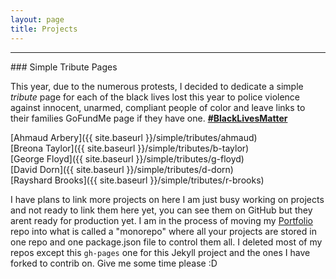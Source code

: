 ```yaml
---
layout: page
title: Projects
---
```

<hr />
<p></p>
### Simple Tribute Pages
  
This year, due to the numerous protests, I decided to dedicate a simple *tribute* page for each of the black lives lost this year to police violence against innocent, unarmed, compliant people of color and leave links to their families GoFundMe page if they have one. [**#BlackLivesMatter**](https://twitter.com/search?q=%23BlackLivesMatter)  

[Ahmaud Arbery]({{ site.baseurl }}/simple/tributes/ahmaud)  
[Breona Taylor]({{ site.baseurl }}/simple/tributes/b-taylor)  
[George Floyd]({{ site.baseurl }}/simple/tributes/g-floyd)  
[David Dorn]({{ site.baseurl }}/simple/tributes/d-dorn)  
[Rayshard Brooks]({{ site.baseurl }}/simple/tributes/r-brooks)   
  
I have plans to link more projects on here I am just busy working on projects and not ready to link them here yet, you can see them on GitHub but they arent ready for production yet. I am in the process of moving my [Portfolio]() repo into what is called a "monorepo" where all your projects are stored in one repo and one package.json file to control them all. I deleted most of my repos except this `gh-pages` one for this Jekyll project and the ones I have forked to contrib on. Give me some time please :D 
